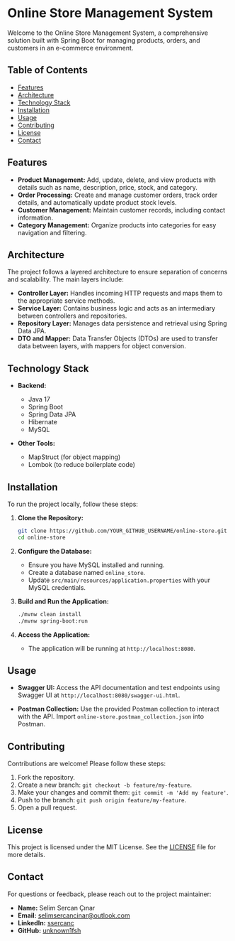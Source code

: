 # Online Store Management System

Welcome to the Online Store Management System, a comprehensive solution built with Spring Boot for managing products, orders, and customers in an e-commerce environment.

## Table of Contents

- [Features](#features)
- [Architecture](#architecture)
- [Technology Stack](#technology-stack)
- [Installation](#installation)
- [Usage](#usage)
- [Contributing](#contributing)
- [License](#license)
- [Contact](#contact)

## Features

- **Product Management:** Add, update, delete, and view products with details such as name, description, price, stock, and category.
- **Order Processing:** Create and manage customer orders, track order details, and automatically update product stock levels.
- **Customer Management:** Maintain customer records, including contact information.
- **Category Management:** Organize products into categories for easy navigation and filtering.

## Architecture

The project follows a layered architecture to ensure separation of concerns and scalability. The main layers include:

- **Controller Layer:** Handles incoming HTTP requests and maps them to the appropriate service methods.
- **Service Layer:** Contains business logic and acts as an intermediary between controllers and repositories.
- **Repository Layer:** Manages data persistence and retrieval using Spring Data JPA.
- **DTO and Mapper:** Data Transfer Objects (DTOs) are used to transfer data between layers, with mappers for object conversion.

## Technology Stack

- **Backend:**
  - Java 17
  - Spring Boot
  - Spring Data JPA
  - Hibernate
  - MySQL

- **Other Tools:**
  - MapStruct (for object mapping)
  - Lombok (to reduce boilerplate code)

## Installation

To run the project locally, follow these steps:

1. **Clone the Repository:**
   ```bash
   git clone https://github.com/YOUR_GITHUB_USERNAME/online-store.git
   cd online-store
   ```

2. **Configure the Database:**
   - Ensure you have MySQL installed and running.
   - Create a database named `online_store`.
   - Update `src/main/resources/application.properties` with your MySQL credentials.

3. **Build and Run the Application:**
   ```bash
   ./mvnw clean install
   ./mvnw spring-boot:run
   ```

4. **Access the Application:**
   - The application will be running at `http://localhost:8080`.

## Usage

- **Swagger UI:** Access the API documentation and test endpoints using Swagger UI at `http://localhost:8080/swagger-ui.html`.

- **Postman Collection:** Use the provided Postman collection to interact with the API. Import `online-store.postman_collection.json` into Postman.

## Contributing

Contributions are welcome! Please follow these steps:

1. Fork the repository.
2. Create a new branch: `git checkout -b feature/my-feature`.
3. Make your changes and commit them: `git commit -m 'Add my feature'`.
4. Push to the branch: `git push origin feature/my-feature`.
5. Open a pull request.

## License

This project is licensed under the MIT License. See the [LICENSE](LICENSE) file for more details.

## Contact

For questions or feedback, please reach out to the project maintainer:

- **Name:** Selim Sercan Çınar
- **Email:** [selimsercancinar@outlook.com](mailto:selimsercancinar@outlook.com)
- **LinkedIn:** [ssercanc](https://www.linkedin.com/in/ssercanc/)
- **GitHub:** [unknown1fsh](https://github.com/unknown1fsh)
